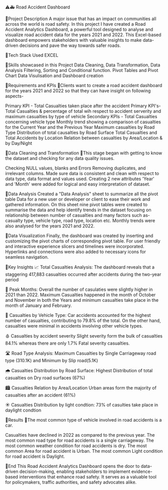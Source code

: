 ⚠️🚑 Road Accident Dashboard

📌Project Description
A major issue that has an impact on communities all across the world is road safety. In this project I have created a Road Accident Analytics Dashboard, a powerful tool designed to analyse and visualize road accident data for the years 2021 and 2022. This Excel-based dashboard empowers stakeholders with valuable insights to make data-driven decisions and pave the way towards safer roads.

📌Tech Stack Used
EXCEL

📌Skills showcased in this Project
Data Cleaning, Data Transformation, Data Analysis
Filtering, Sorting and Conditional function.
Pivot Tables and Pivot Chart
Data Visulisation and Dashboard creation

📌Requirements and KPIs
🔸Clients want to create a road accident dashboard for the years 2021 and 2022 so that they can have insight on following aspects-

Primary KPI - Total Casualties taken place after the accident
Primary KPI's-Total Casualties & percentage of total wih respect to accident serverity and maximum casualties by type of vehicle
Secondary KPIs - Total Casualties concerning vehicle type 
Monthly trend showing a comparison of casualties for the Current Year and the Previous Year
Maximum casualties by Road Type
Distribution of total causalties by Road Surface
Total Casualties and Total Accidents by Location
Relation between casualties by Area/Location & by Day/Night

📌Data Cleaning and Transformation
🔸This stage began with getting to know the dataset and checking for any data quality issues.

Checking NULL values, blanks and Errors
Removing duplicates, and irrelevant columns.
Made sure data is consistent and clean with respect to data type, data format and values used.
Creating 2 new attributes 'Year' and 'Month' were added for logical and easy interpretation of dataset.

📌Data Analysis
Created a "Data Analysis" sheet to summarize all the pivot table Data for a new user or developer or client to ease their work and gathered information. On this sheet nine pivot tables were created to summarise the data and help identify trends in the dataset focusing on relationship between number of casualties and many factors such as- casualty type, vehicle type, road type, location etc. Monthly trends were also analysed for the years 2021 and 2022.

📌Data Visualization
Finally, the dashboard was created by inserting and customizing the pivot charts of corresponding pivot table. For user friendly and interactive experience slicers and timelines were incorporated. Hyperlinks and connections were also added to necessary icons for seamless navigation.

📌Key Insights
📈 Total Casualties Analysis: The dashboard reveals that a staggering 417,883 casualties occurred after accidents during the two-year period

📅 Peak Months: Overall the number of casulaties were slightly higher in 2021 than 2022. Maximum Casualties happened in the month of October and November in both the Years and minimum casualties take place in the month of January and February.

🚗 Casualties by Vehicle Type: Car accidents accounted for the highest number of casualties, contributing to 79.8% of the total. On the other hand, casualties were minimal in accidents involving other vehicle types.

🩸 Casualties by accident severity Slight severity form the bulk of casualties 84.1% whereas there are only 1.7% Fatal severity casualties.

🛣️ Road Type Analysis: Maximum Casualties by Single Carriageway road type (310.1K) and Minimum by Slip road(5.1K)

🌧️ Casualties Distribution by Road Surface: Highest Distribution of total casualties on Dry road surfaces (67%)

🏙️ Casualties Relation by Area/Location Urban areas form the majority of casualties after an accident (61%)

☀️ Casualties Distribution by light condtion: 73% of casulties take place in daylight condtion

📌Results
🔸The most common type of vehicle involved in road accidents is a car.

Casualties have declined in 2022 as compared to the previous year.
The most common road type for road accidents is a single carriageway.
The most common weather condition for road accidents is dry.
The most common Area for road accident is Urban.
The most common Light condition for road accident is Daylight.

📌End
This Road Accident Analytics Dashboard opens the door to data-driven decision-making, enabling stakeholders to implement evidence-based interventions that enhance road safety. It serves as a valuable tool for policymakers, traffic authorities, and safety advocates alike.

